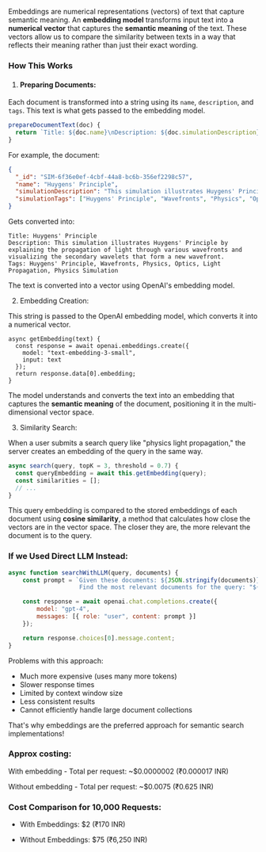 Embeddings are numerical representations (vectors) of text that capture semantic meaning. An **embedding model** transforms input text into a **numerical vector** that captures the **semantic meaning** of the text. These vectors allow us to compare the similarity between texts in a way that reflects their meaning rather than just their exact wording.

### How This Works

1. #### Preparing Documents:
  
  Each document is transformed into a string using its `name`, `description`, and `tags`. This text is what gets passed to the embedding model.
  
  ```js
  prepareDocumentText(doc) {
    return `Title: ${doc.name}\nDescription: ${doc.simulationDescription}\nTags: ${doc.simulationTags.join(', ')}`;
  }
  ```
  
  For example, the document:
  
  ```json
  {
    "_id": "SIM-6f36e0ef-4cbf-44a8-bc6b-356ef2298c57",
    "name": "Huygens' Principle",
    "simulationDescription": "This simulation illustrates Huygens' Principle by explaining the propagation of light through various wavefronts and visualizing the secondary wavelets that form a new wavefront.",
    "simulationTags": ["Huygens' Principle", "Wavefronts", "Physics", "Optics", "Light Propagation", "Physics Simulation"]
  }
  
  ```
  
  Gets converted into:
  
  ```textile
  Title: Huygens' Principle
  Description: This simulation illustrates Huygens' Principle by explaining the propagation of light through various wavefronts and visualizing the secondary wavelets that form a new wavefront.
  Tags: Huygens' Principle, Wavefronts, Physics, Optics, Light Propagation, Physics Simulation
  
  ```
  
  The text is converted into a vector using OpenAI's embedding model.
  
2. Embedding Creation:
  
  This string is passed to the OpenAI embedding model, which converts it into a numerical vector.
  
  ```javascript:Untitled-1
  async getEmbedding(text) {
    const response = await openai.embeddings.create({
      model: "text-embedding-3-small",
      input: text
    });
    return response.data[0].embedding;
  }
  
  ```
  
  The model understands and converts the text into an embedding that captures the **semantic meaning** of the document, positioning it in the multi-dimensional vector space.
  
3. Similarity Search:
  
  When a user submits a search query like "physics light propagation," the server creates an embedding of the query in the same way.
  
  ```js
  async search(query, topK = 3, threshold = 0.7) {
    const queryEmbedding = await this.getEmbedding(query);
    const similarities = [];
    // ...
  }
  ```
  
  This query embedding is compared to the stored embeddings of each document using **cosine similarity**, a method that calculates how close the vectors are in the vector space. The closer they are, the more relevant the document is to the query.
  

### If we Used Direct LLM Instead:

```javascript
async function searchWithLLM(query, documents) {
    const prompt = `Given these documents: ${JSON.stringify(documents)}
                    Find the most relevant documents for the query: "${query}"`;

    const response = await openai.chat.completions.create({
        model: "gpt-4",
        messages: [{ role: "user", content: prompt }]
    });

    return response.choices[0].message.content;
}
```

Problems with this approach:

- Much more expensive (uses many more tokens)
- Slower response times
- Limited by context window size
- Less consistent results
- Cannot efficiently handle large document collections

That's why embeddings are the preferred approach for semantic search implementations!

### Approx costing:

With embedding - Total per request: ~$0.0000002 (₹0.000017 INR)

Without embedding - Total per request: ~$0.0075 (₹0.625 INR)

### Cost Comparison for 10,000 Requests:

- With Embeddings: $2 (₹170 INR)
  
- Without Embeddings: $75 (₹6,250 INR)
